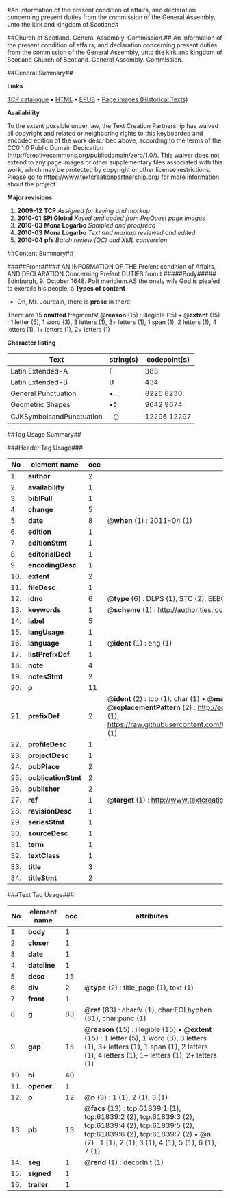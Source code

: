 #An information of the present condition of affairs, and declaration concerning present duties from the commission of the General Assembly, unto the kirk and kingdom of Scotland#

##Church of Scotland. General Assembly. Commission.##
An information of the present condition of affairs, and declaration concerning present duties from the commission of the General Assembly, unto the kirk and kingdom of Scotland
Church of Scotland. General Assembly. Commission.

##General Summary##

**Links**

[TCP catalogue](http://www.ota.ox.ac.uk/tcp/)  • 
[HTML](http://tei.it.ox.ac.uk/tcp/Texts-HTML/free/A45/A45874.html)  • 
[EPUB](http://tei.it.ox.ac.uk/tcp/Texts-EPUB/free/A45/A45874.epub) • 
[Page images (Historical Texts)](https://historicaltexts.jisc.ac.uk/eebo-12425725e)

**Availability**

To the extent possible under law, the Text Creation Partnership has waived all copyright and related or neighboring rights to this keyboarded and encoded edition of the work described above, according to the terms of the CC0 1.0 Public Domain Dedication (http://creativecommons.org/publicdomain/zero/1.0/). This waiver does not extend to any page images or other supplementary files associated with this work, which may be protected by copyright or other license restrictions. Please go to https://www.textcreationpartnership.org/ for more information about the project.

**Major revisions**

1. __2009-12__ __TCP__ *Assigned for keying and markup*
1. __2010-01__ __SPi Global__ *Keyed and coded from ProQuest page images*
1. __2010-03__ __Mona Logarbo__ *Sampled and proofread*
1. __2010-03__ __Mona Logarbo__ *Text and markup reviewed and edited*
1. __2010-04__ __pfs__ *Batch review (QC) and XML conversion*

##Content Summary##

#####Front#####
AN INFORMATION OF THE Preſent condition of Affairs, AND DECLARATION Concerning Preſent DUTIES from t
#####Body#####
Edinburgh, 9. October 1648. Poſt meridiem.AS the onely wiſe God is pleaſed to exerciſe his people, a
**Types of content**

  * Oh, Mr. Jourdain, there is **prose** in there!

There are 15 **omitted** fragments! 
 @__reason__ (15) : illegible (15)  •  @__extent__ (15) : 1 letter (5), 1 word (3), 3 letters (1), 3+ letters (1), 1 span (1), 2 letters (1), 4 letters (1), 1+ letters (1), 2+ letters (1)

**Character listing**


|Text|string(s)|codepoint(s)|
|---|---|---|
|Latin Extended-A|ſ|383|
|Latin Extended-B|Ʋ|434|
|General Punctuation|•…|8226 8230|
|Geometric Shapes|▪◊|9642 9674|
|CJKSymbolsandPunctuation|〈〉|12296 12297|

##Tag Usage Summary##

###Header Tag Usage###

|No|element name|occ|attributes|
|---|---|---|---|
|1.|__author__|2||
|2.|__availability__|1||
|3.|__biblFull__|1||
|4.|__change__|5||
|5.|__date__|8| @__when__ (1) : 2011-04 (1)|
|6.|__edition__|1||
|7.|__editionStmt__|1||
|8.|__editorialDecl__|1||
|9.|__encodingDesc__|1||
|10.|__extent__|2||
|11.|__fileDesc__|1||
|12.|__idno__|6| @__type__ (6) : DLPS (1), STC (2), EEBO-CITATION (1), OCLC (1), VID (1)|
|13.|__keywords__|1| @__scheme__ (1) : http://authorities.loc.gov/ (1)|
|14.|__label__|5||
|15.|__langUsage__|1||
|16.|__language__|1| @__ident__ (1) : eng (1)|
|17.|__listPrefixDef__|1||
|18.|__note__|4||
|19.|__notesStmt__|2||
|20.|__p__|11||
|21.|__prefixDef__|2| @__ident__ (2) : tcp (1), char (1)  •  @__matchPattern__ (2) : ([0-9\-]+):([0-9IVX]+) (1), (.+) (1)  •  @__replacementPattern__ (2) : http://eebo.chadwyck.com/downloadtiff?vid=$1&page=$2 (1), https://raw.githubusercontent.com/textcreationpartnership/Texts/master/tcpchars.xml#$1 (1)|
|22.|__profileDesc__|1||
|23.|__projectDesc__|1||
|24.|__pubPlace__|2||
|25.|__publicationStmt__|2||
|26.|__publisher__|2||
|27.|__ref__|1| @__target__ (1) : http://www.textcreationpartnership.org/docs/. (1)|
|28.|__revisionDesc__|1||
|29.|__seriesStmt__|1||
|30.|__sourceDesc__|1||
|31.|__term__|1||
|32.|__textClass__|1||
|33.|__title__|3||
|34.|__titleStmt__|2||


###Text Tag Usage###

|No|element name|occ|attributes|
|---|---|---|---|
|1.|__body__|1||
|2.|__closer__|1||
|3.|__date__|1||
|4.|__dateline__|1||
|5.|__desc__|15||
|6.|__div__|2| @__type__ (2) : title_page (1), text (1)|
|7.|__front__|1||
|8.|__g__|83| @__ref__ (83) : char:V (1), char:EOLhyphen (81), char:punc (1)|
|9.|__gap__|15| @__reason__ (15) : illegible (15)  •  @__extent__ (15) : 1 letter (5), 1 word (3), 3 letters (1), 3+ letters (1), 1 span (1), 2 letters (1), 4 letters (1), 1+ letters (1), 2+ letters (1)|
|10.|__hi__|40||
|11.|__opener__|1||
|12.|__p__|12| @__n__ (3) : 1 (1), 2 (1), 3 (1)|
|13.|__pb__|13| @__facs__ (13) : tcp:61839:1 (1), tcp:61839:2 (2), tcp:61839:3 (2), tcp:61839:4 (2), tcp:61839:5 (2), tcp:61839:6 (2), tcp:61839:7 (2)  •  @__n__ (7) : 1 (1), 2 (1), 3 (1), 4 (1), 5 (1), 6 (1), 7 (1)|
|14.|__seg__|1| @__rend__ (1) : decorInit (1)|
|15.|__signed__|1||
|16.|__trailer__|1||
